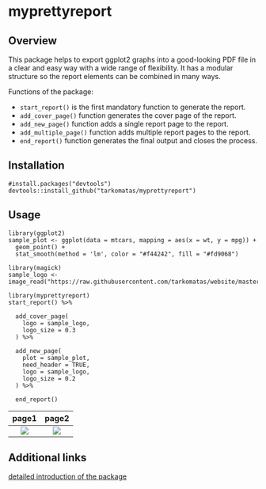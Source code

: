 # myprettyreport

## Overview

This package helps to export ggplot2 graphs into a good-looking PDF file in a clear and easy way with a wide range of flexibility. It has a modular structure so the report elements can be combined in many ways.

Functions of the package:

* `start_report()` is the first mandatory function to generate the report.
* `add_cover_page()` function generates the cover page of the report.
* `add_new_page()` function adds a single report page to the report.
* `add_multiple_page()` function adds multiple report pages to the report.
* `end_report()` function generates the final output and closes the process.

## Installation

```{r, eval = FALSE}
#install.packages("devtools")
devtools::install_github("tarkomatas/myprettyreport")
```

## Usage

```{r, eval = FALSE}
library(ggplot2)
sample_plot <- ggplot(data = mtcars, mapping = aes(x = wt, y = mpg)) +
  geom_point() +
  stat_smooth(method = 'lm', color = "#f44242", fill = "#fd9068")

library(magick)
sample_logo <- image_read("https://raw.githubusercontent.com/tarkomatas/website/master/img/1.png")

library(myprettyreport)
start_report() %>%

  add_cover_page(
    logo = sample_logo,
    logo_size = 0.3
  ) %>%

  add_new_page(
    plot = sample_plot,
    need_header = TRUE,
    logo = sample_logo,
    logo_size = 0.2
  ) %>%

  end_report()
```

page1             |  page2
:-------------------------:|:-------------------------:
![](man/figures/README_example1.png)  |  ![](man/figures/README_example2.png)

## Additional links

[detailed introduction of the package ](https://blog.myhappydata.com/2018/11/10/detailed-introduction-of-myprettyreport-r-package/)


